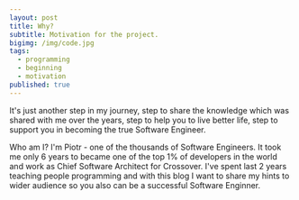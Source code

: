 ```yaml
---
layout: post
title: Why?
subtitle: Motivation for the project.
bigimg: /img/code.jpg
tags:
  - programming
  - beginning
  - motivation
published: true
---
```


It's just another step in my journey, step to share the knowledge which was shared with me over the years, step to help you to live better life, step to support you in becoming the true Software Engineer.

Who am I? 
I'm Piotr - one of the thousands of Software Engineers. It took me only 6 years to became one of the top 1% of developers in the world and work as Chief Software Architect for Crossover. I've spent last 2 years teaching people programming and with this blog I want to share my hints to wider audience so you also can be a successful Software Enginner.
